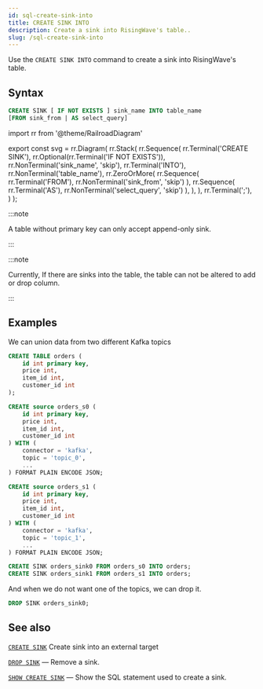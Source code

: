 ```yaml
---
id: sql-create-sink-into
title: CREATE SINK INTO
description: Create a sink into RisingWave's table..
slug: /sql-create-sink-into
---
```

<head>
  <link rel="canonical" href="https://docs.risingwave.com/docs/current/sql-create-sink/" />
</head>

Use the `CREATE SINK INTO` command to create a sink into RisingWave's table.

## Syntax

```sql
CREATE SINK [ IF NOT EXISTS ] sink_name INTO table_name
[FROM sink_from | AS select_query]
```

import rr from '@theme/RailroadDiagram'

export const svg = rr.Diagram(
rr.Stack(
   rr.Sequence(
      rr.Terminal('CREATE SINK'),
      rr.Optional(rr.Terminal('IF NOT EXISTS')),
      rr.NonTerminal('sink_name', 'skip'),
      rr.Terminal('INTO'),
      rr.NonTerminal('table_name'),
      rr.ZeroOrMore(
      rr.Sequence(
         rr.Terminal('FROM'),
         rr.NonTerminal('sink_from', 'skip')
      ),
      rr.Sequence(
         rr.Terminal('AS'),
         rr.NonTerminal('select_query', 'skip')
      ),
   ),
   ),
   rr.Terminal(';'),
)
);

<drawer SVG={svg} />

:::note

A table without primary key can only accept append-only sink.

:::

:::note

Currently, If there are sinks into the table, the table can not be altered to add or drop column.

:::


## Examples

We can union data from two different Kafka topics 
```SQL
CREATE TABLE orders (
    id int primary key,
    price int,
    item_id int,
    customer_id int
);

CREATE source orders_s0 (
    id int primary key,
    price int,
    item_id int,
    customer_id int
) WITH ( 
    connector = 'kafka',
    topic = 'topic_0',
    ...
) FORMAT PLAIN ENCODE JSON;

CREATE source orders_s1 (
    id int primary key,
    price int,
    item_id int,
    customer_id int
) WITH ( 
    connector = 'kafka',
    topic = 'topic_1',
    ...
) FORMAT PLAIN ENCODE JSON;

CREATE SINK orders_sink0 FROM orders_s0 INTO orders;
CREATE SINK orders_sink1 FROM orders_s1 INTO orders;
```
And when we do not want one of the topics, we can drop it.

```SQL
DROP SINK orders_sink0;
```

## See also

[`CREATE SINK`](sql-create-sink.md) Create sink into an external target

[`DROP SINK`](sql-drop-sink.md) — Remove a sink.

[`SHOW CREATE SINK`](sql-show-create-sink.md) — Show the SQL statement used to create a sink.


